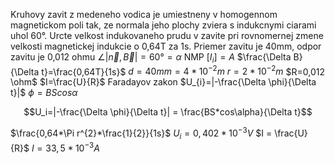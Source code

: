 Kruhovy zavit z medeneho vodica je umiestneny v homogennom magnetickom poli tak, ze normala jeho plochy zviera s indukcnymi ciarami uhol 60°. Urcte velkost indukovaneho prudu v zavite pri rovnomernej zmene velkosti magnetickej indukcie o 0,64T za 1s. Priemer zavitu je 40mm, odpor zavitu je 0,012 ohmu
$\angle |\vec n, \vec B|=60°=\alpha$
NMP
$[I_i]=A$
$\frac{\Delta B}{\Delta t}=\frac{0,64T}{1s}$
$d=40mm=4*10^{-2}m$
$r = 2*10^{-2}m$
$R=0,012 \ohm$
$I=\frac{U}{R}$
Faradayov zakon $U_{i}=|-\frac{\Delta \phi}{\Delta t}|$
$\phi =BScos\alpha$

$$U_i=|-\frac{\Delta \phi}{\Delta t}| = \frac{BS*cos\alpha}{\Delta t}$$

$\frac{0,64*\Pi r^{2}*\frac{1}{2}}{1s}$
$U_{i}=0,402*10^{-3}V$
$I = \frac{U}{R}$
$I = 33,5 *10^{-3}A$
